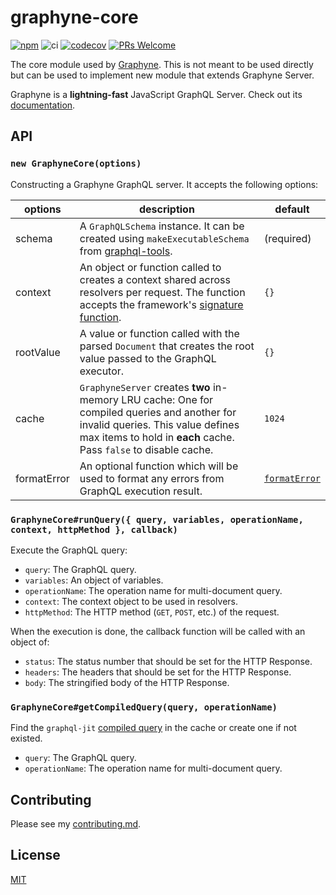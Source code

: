 # graphyne-core

[![npm](https://badgen.net/npm/v/graphyne-core)](https://www.npmjs.com/package/graphyne-core)
![ci](https://github.com/hoangvvo/graphyne/workflows/Test%20and%20coverage/badge.svg)
[![codecov](https://codecov.io/gh/hoangvvo/graphyne/branch/master/graph/badge.svg)](https://codecov.io/gh/hoangvvo/graphyne)
[![PRs Welcome](https://badgen.net/badge/PRs/welcome/ff5252)](/CONTRIBUTING.md)

The core module used by [Graphyne](https://www.npmjs.com/package/graphyne-server). This is not meant to be used directly but can be used to implement new module that extends Graphyne Server.

Graphyne is a **lightning-fast** JavaScript GraphQL Server. Check out its [documentation](/).

## API

### `new GraphyneCore(options)`

Constructing a Graphyne GraphQL server. It accepts the following options:

| options | description | default |
|---------|-------------|---------|
| schema | A `GraphQLSchema` instance. It can be created using `makeExecutableSchema` from [graphql-tools](https://github.com/apollographql/graphql-tools). | (required) |
| context | An object or function called to creates a context shared across resolvers per request. The function accepts the framework's [signature function](#framework-specific-integration). | `{}` |
| rootValue | A value or function called with the parsed `Document` that creates the root value passed to the GraphQL executor. | `{}` |
| cache | `GraphyneServer` creates **two** in-memory LRU cache: One for compiled queries and another for invalid queries. This value defines max items to hold in **each** cache. Pass `false` to disable cache. | `1024` |
| formatError | An optional function which will be used to format any errors from GraphQL execution result. | [`formatError`](https://github.com/graphql/graphql-js/blob/master/src/error/formatError.js) |

### `GraphyneCore#runQuery({ query, variables, operationName, context, httpMethod }, callback)`

Execute the GraphQL query:

- `query`: The GraphQL query.
- `variables`: An object of variables.
- `operationName`: The operation name for multi-document query.
- `context`: The context object to be used in resolvers.
- `httpMethod`: The HTTP method (`GET`, `POST`, etc.) of the request.

When the execution is done, the callback function will be called with an object of:

- `status`: The status number that should be set for the HTTP Response.
- `headers`: The headers that should be set for the HTTP Response.
- `body`: The stringified body of the HTTP Response.

### `GraphyneCore#getCompiledQuery(query, operationName)`

Find the `graphql-jit` [compiled query](https://github.com/zalando-incubator/graphql-jit#compiledquery--compilequeryschema-document-operationname-compileroptions) in the cache or create one if not existed.

- `query`: The GraphQL query.
- `operationName`: The operation name for multi-document query.

## Contributing

Please see my [contributing.md](/CONTRIBUTING.md).

## License

[MIT](/LICENSE)
